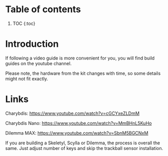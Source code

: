 # Table of contents

1. TOC
{:toc}

# Introduction

If following a video guide is more convenient for you, you will find build guides on the youtube channel.

Please note, the hardware from the kit changes with time, so some details might not fit exactly.

# Links

Charybdis: https://www.youtube.com/watch?v=cGCYxeZLDmM

Charybdis Nano: https://www.youtube.com/watch?v=MmBHnL5KuHo

Dilemma MAX: https://www.youtube.com/watch?v=SbnM5BGCNxM

If you are building a Skeletyl, Scylla or Dilemma, the process is overall the same. Just adjust number of keys and skip the trackball sensor installation.
